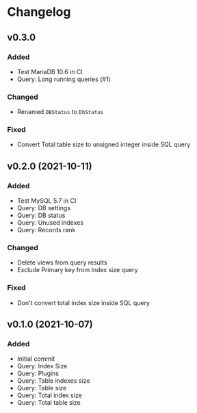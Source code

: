 # Changelog

## v0.3.0
### Added
* Test MariaDB 10.6 in CI
* Query: Long running queries (#1)

### Changed
* Renamed `DBStatus` to `DbStatus`

### Fixed
* Convert Total table size to unsigned integer inside SQL query

## v0.2.0 (2021-10-11)
### Added
* Test MySQL 5.7 in CI
* Query: DB settings
* Query: DB status
* Query: Unused indexes
* Query: Records rank

### Changed
* Delete views from query results
* Exclude Primary key from Index size query

### Fixed
* Don't convert total index size inside SQL query

## v0.1.0 (2021-10-07)
### Added
* Initial commit
* Query: Index Size
* Query: Plugins
* Query: Table indexes size
* Query: Table size
* Query: Total index size
* Query: Total table size
